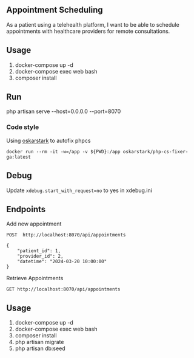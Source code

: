 ## Appointment Scheduling
As a patient using a telehealth platform, I want to be able to schedule appointments with healthcare providers for remote consultations.


## Usage
1. docker-compose up -d
2. docker-compose exec web bash
3. composer install

## Run
php artisan serve --host=0.0.0.0 --port=8070

### Code style
Using [oskarstark](https://github.com/OskarStark/php-cs-fixer-ga) to autofix phpcs
```
docker run --rm -it -w=/app -v ${PWD}:/app oskarstark/php-cs-fixer-ga:latest
```

## Debug
Update `xdebug.start_with_request=no` to yes in xdebug.ini

## Endpoints
Add new appointment
```
POST  http://localhost:8070/api/appointments

{
    "patient_id": 1,
    "provider_id": 2,
    "datetime": "2024-03-20 10:00:00"
}
```

Retrieve Appointments
```
GET http://localhost:8070/api/appointments

```

## Usage
1. docker-compose up -d
2. docker-compose exec web bash
3. composer install
4. php artisan migrate
5. php artisan db:seed

 